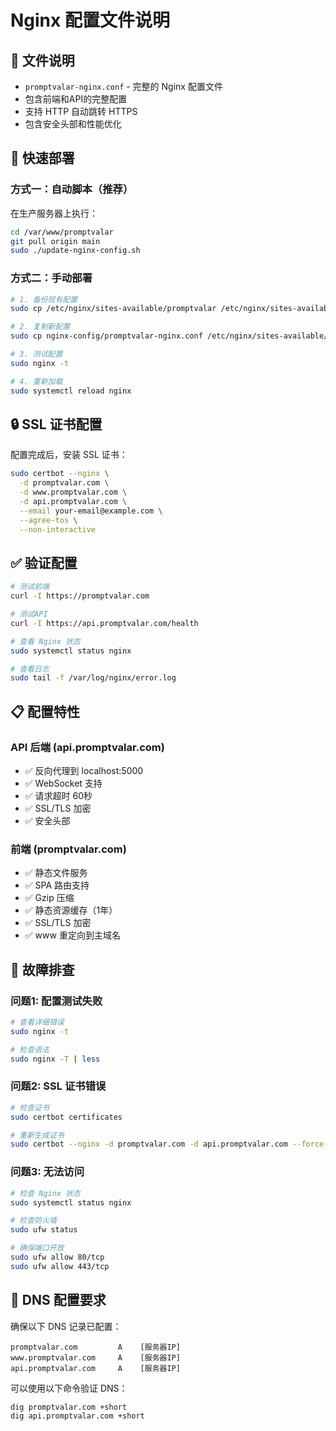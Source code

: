# Nginx 配置文件说明

## 📁 文件说明

- `promptvalar-nginx.conf` - 完整的 Nginx 配置文件
- 包含前端和API的完整配置
- 支持 HTTP 自动跳转 HTTPS
- 包含安全头部和性能优化

## 🚀 快速部署

### 方式一：自动脚本（推荐）

在生产服务器上执行：

```bash
cd /var/www/promptvalar
git pull origin main
sudo ./update-nginx-config.sh
```

### 方式二：手动部署

```bash
# 1. 备份现有配置
sudo cp /etc/nginx/sites-available/promptvalar /etc/nginx/sites-available/promptvalar.bak

# 2. 复制新配置
sudo cp nginx-config/promptvalar-nginx.conf /etc/nginx/sites-available/promptvalar

# 3. 测试配置
sudo nginx -t

# 4. 重新加载
sudo systemctl reload nginx
```

## 🔒 SSL 证书配置

配置完成后，安装 SSL 证书：

```bash
sudo certbot --nginx \
  -d promptvalar.com \
  -d www.promptvalar.com \
  -d api.promptvalar.com \
  --email your-email@example.com \
  --agree-tos \
  --non-interactive
```

## ✅ 验证配置

```bash
# 测试前端
curl -I https://promptvalar.com

# 测试API
curl -I https://api.promptvalar.com/health

# 查看 Nginx 状态
sudo systemctl status nginx

# 查看日志
sudo tail -f /var/log/nginx/error.log
```

## 📋 配置特性

### API 后端 (api.promptvalar.com)
- ✅ 反向代理到 localhost:5000
- ✅ WebSocket 支持
- ✅ 请求超时 60秒
- ✅ SSL/TLS 加密
- ✅ 安全头部

### 前端 (promptvalar.com)
- ✅ 静态文件服务
- ✅ SPA 路由支持
- ✅ Gzip 压缩
- ✅ 静态资源缓存（1年）
- ✅ SSL/TLS 加密
- ✅ www 重定向到主域名

## 🔧 故障排查

### 问题1: 配置测试失败

```bash
# 查看详细错误
sudo nginx -t

# 检查语法
sudo nginx -T | less
```

### 问题2: SSL 证书错误

```bash
# 检查证书
sudo certbot certificates

# 重新生成证书
sudo certbot --nginx -d promptvalar.com -d api.promptvalar.com --force-renewal
```

### 问题3: 无法访问

```bash
# 检查 Nginx 状态
sudo systemctl status nginx

# 检查防火墙
sudo ufw status

# 确保端口开放
sudo ufw allow 80/tcp
sudo ufw allow 443/tcp
```

## 📝 DNS 配置要求

确保以下 DNS 记录已配置：

```
promptvalar.com         A    [服务器IP]
www.promptvalar.com     A    [服务器IP]
api.promptvalar.com     A    [服务器IP]
```

可以使用以下命令验证 DNS：

```bash
dig promptvalar.com +short
dig api.promptvalar.com +short
```
